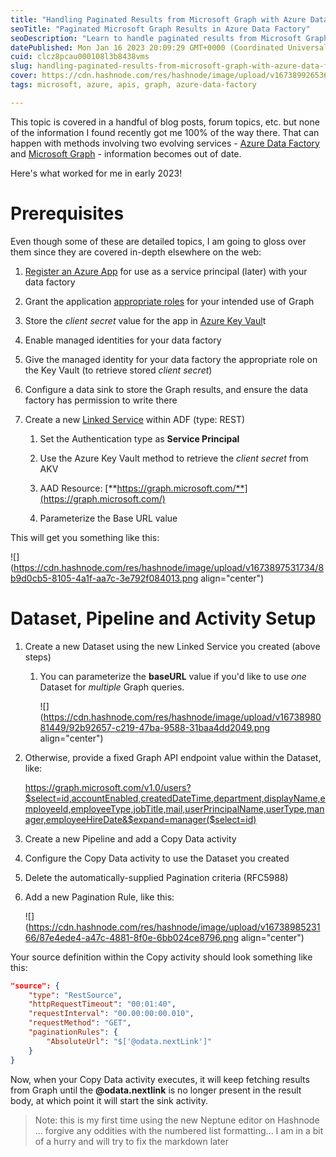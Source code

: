 ```yaml
---
title: "Handling Paginated Results from Microsoft Graph with Azure Data Factory"
seoTitle: "Paginated Microsoft Graph Results in Azure Data Factory"
seoDescription: "Learn to handle paginated results from Microsoft Graph using Azure Data Factory with linked services, datasets, and pagination rules"
datePublished: Mon Jan 16 2023 20:09:29 GMT+0000 (Coordinated Universal Time)
cuid: clcz8pcau000108l3b8438vms
slug: handling-paginated-results-from-microsoft-graph-with-azure-data-factory
cover: https://cdn.hashnode.com/res/hashnode/image/upload/v1673899265363/230c5f79-1b50-4cc4-ae77-1c1581554227.jpeg
tags: microsoft, azure, apis, graph, azure-data-factory

---
```


This topic is covered in a handful of blog posts, forum topics, etc. but none of the information I found recently got me 100% of the way there. That can happen with methods involving two evolving services - [Azure Data Factory](https://learn.microsoft.com/en-us/azure/data-factory/) and [Microsoft Graph](https://learn.microsoft.com/en-us/graph/use-the-api) - information becomes out of date.

Here's what worked for me in early 2023!

# Prerequisites

Even though some of these are detailed topics, I am going to gloss over them since they are covered in-depth elsewhere on the web:

1. [Register an Azure App](https://learn.microsoft.com/en-us/graph/auth-register-app-v2) for use as a service principal (later) with your data factory
    
2. Grant the application [appropriate roles](https://learn.microsoft.com/en-us/graph/permissions-reference) for your intended use of Graph
    
3. Store the *client secret* value for the app in [Azure Key Vaul](https://azure.microsoft.com/en-us/products/key-vault/)t
    
4. Enable managed identities for your data factory
    
5. Give the managed identity for your data factory the appropriate role on the Key Vault (to retrieve stored *client secret*)
    
6. Configure a data sink to store the Graph results, and ensure the data factory has permission to write there
    
7. Create a new [Linked Service](https://learn.microsoft.com/en-us/azure/data-factory/concepts-linked-services?tabs=data-factory) within ADF (type: REST)
    
    1. Set the Authentication type as **Service Principal**
        
    2. Use the Azure Key Vault method to retrieve the *client secret* from AKV
        
    3. AAD Resource: [**https://graph.microsoft.com/**](https://graph.microsoft.com/)
        
    4. Parameterize the Base URL value
        

This will get you something like this:

![](https://cdn.hashnode.com/res/hashnode/image/upload/v1673897531734/8b9d0cb5-8105-4a1f-aa7c-3e792f084013.png align="center")

# Dataset, Pipeline and Activity Setup

1. Create a new Dataset using the new Linked Service you created (above steps)
    
    1. You can parameterize the **baseURL** value if you'd like to use *one* Dataset for *multiple* Graph queries.
        
        ![](https://cdn.hashnode.com/res/hashnode/image/upload/v1673898081449/92b92657-c219-47ba-9588-31baa4dd2049.png align="center")
        
2. Otherwise, provide a fixed Graph API endpoint value within the Dataset, like:
    
    https://graph.microsoft.com/v1.0/users?$select=id,accountEnabled,createdDateTime,department,displayName,employeeId,employeeType,jobTitle,mail,userPrincipalName,userType,manager,employeeHireDate&$expand=manager($select=id)
    
3. Create a new Pipeline and add a Copy Data activity
    
4. Configure the Copy Data activity to use the Dataset you created
    
5. Delete the automatically-supplied Pagination criteria (RFC5988)
    
6. Add a new Pagination Rule, like this:
    
    ![](https://cdn.hashnode.com/res/hashnode/image/upload/v1673898523166/87e4ede4-a47c-4881-8f0e-6bb024ce8796.png align="center")
    

Your source definition within the Copy activity should look something like this:

```json
"source": {
    "type": "RestSource",
    "httpRequestTimeout": "00:01:40",
    "requestInterval": "00.00:00:00.010",
    "requestMethod": "GET",
    "paginationRules": {
        "AbsoluteUrl": "$['@odata.nextLink']"
    }
}
```

Now, when your Copy Data activity executes, it will keep fetching results from Graph until the **@odata.nextlink** is no longer present in the result body, at which point it will start the sink activity.

> Note: this is my first time using the new Neptune editor on Hashnode ... forgive any oddities with the numbered list formatting... I am in a bit of a hurry and will try to fix the markdown later